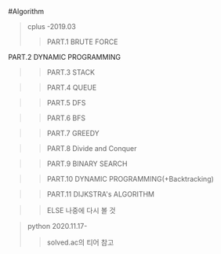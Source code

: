#Algorithm
>cplus -2019.03
>>PART.1 BRUTE FORCE

PART.2 DYNAMIC PROGRAMMING

>>PART.3 STACK

>>PART.4 QUEUE

>>PART.5 DFS

>>PART.6 BFS

>>PART.7 GREEDY

>>PART.8 Divide and Conquer

>>PART.9 BINARY SEARCH

>>PART.10 DYNAMIC PROGRAMMING(+Backtracking)

>>PART.11 DIJKSTRA's ALGORITHM

>>ELSE 나중에 다시 볼 것


>python 2020.11.17-
>>solved.ac의 티어 참고
